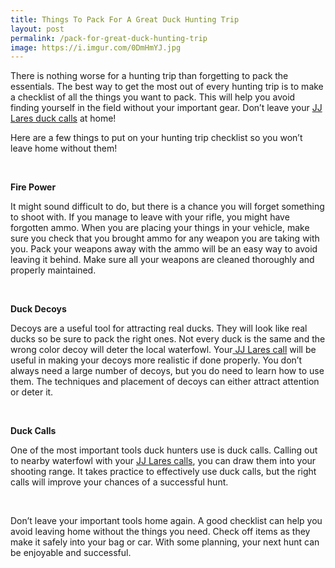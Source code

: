 ```yaml
---
title: Things To Pack For A Great Duck Hunting Trip
layout: post
permalink: /pack-for-great-duck-hunting-trip
image: https://i.imgur.com/0DmHmYJ.jpg
---
```


<p>There is nothing worse for a hunting trip than forgetting to pack the essentials. The best way to get the most out of every hunting trip is to make a checklist of all the things you want to pack. This will help you avoid finding yourself in the field without your important gear. Don&rsquo;t leave your <a href="https://www.kittlesoutdoor.com/product/j-j-lares-duck-calls-magnum-hen-gloss-black/" target="_blank" rel="noopener">JJ Lares duck calls</a> at home!</p> <p>Here are a few things to put on your hunting trip checklist so you won&rsquo;t leave home without them!</p> <p>&nbsp;</p> <p><strong>Fire Power</strong></p> <p>It might sound difficult to do, but there is a chance you will forget something to shoot with. If you manage to leave with your rifle, you might have forgotten ammo. When you are placing your things in your vehicle, make sure you check that you brought ammo for any weapon you are taking with you. Pack your weapons away with the ammo will be an easy way to avoid leaving it behind. Make sure all your weapons are cleaned thoroughly and properly maintained. &nbsp;</p> <p>&nbsp;</p> <p><strong>Duck Decoys</strong></p> <p>Decoys are a useful tool for attracting real ducks. They will look like real ducks so be sure to pack the right ones. Not every duck is the same and the wrong color decoy will deter the local waterfowl. Your<a href="https://www.kittlesoutdoor.com/product/j-j-lares-duck-calls-magnum-hen-gloss-black/" target="_blank" rel="noopener"> JJ Lares call</a> will be useful in making your decoys more realistic if done properly. You don&rsquo;t always need a large number of decoys, but you do need to learn how to use them. The techniques and placement of decoys can either attract attention or deter it.</p> <p>&nbsp;</p> <p><strong>Duck Calls</strong></p> <p>One of the most important tools duck hunters use is duck calls. Calling out to nearby waterfowl with your <a href="https://www.kittlesoutdoor.com/product/j-j-lares-duck-calls-magnum-hen-gloss-black/" target="_blank" rel="noopener">JJ Lares calls</a>, you can draw them into your shooting range. It takes practice to effectively use duck calls, but the right calls will improve your chances of a successful hunt.</p> <p>&nbsp;</p> <p>Don&rsquo;t leave your important tools home again. A good checklist can help you avoid leaving home without the things you need. Check off items as they make it safely into your bag or car. With some planning, your next hunt can be enjoyable and successful.</p> 
